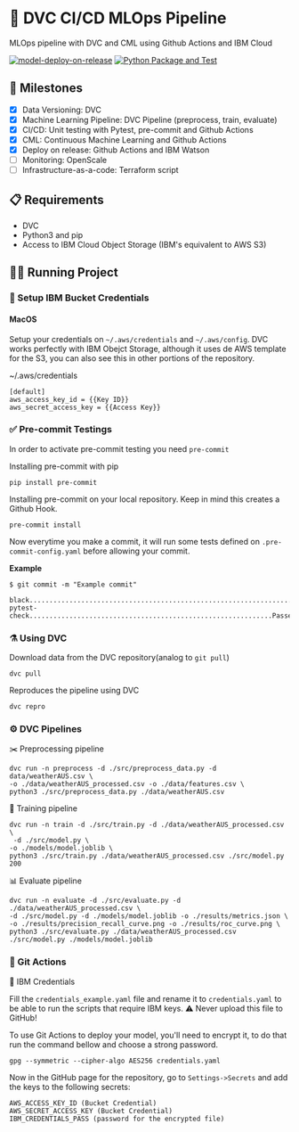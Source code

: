 # 🧬 DVC CI/CD MLOps Pipeline
MLOps pipeline with DVC and CML using Github Actions and IBM Cloud


[![model-deploy-on-release](https://github.com/MLOPsStudyGroup/dvc-gitactions/actions/workflows/deploy_on_release.yaml/badge.svg)](https://github.com/MLOPsStudyGroup/dvc-gitactions/actions/workflows/deploy_on_release.yaml)
[![Python Package and Test](https://github.com/MLOPsStudyGroup/dvc-gitactions/actions/workflows/test_on_push.yaml/badge.svg)](https://github.com/MLOPsStudyGroup/dvc-gitactions/actions/workflows/test_on_push.yaml)

## 🔰 Milestones
- [X] Data Versioning: DVC
- [X] Machine Learning Pipeline: DVC Pipeline (preprocess, train, evaluate)
- [X] CI/CD: Unit testing with Pytest, pre-commit and Github Actions
- [X] CML: Continuous Machine Learning and Github Actions
- [X] Deploy on release: Github Actions and IBM Watson
- [ ] Monitoring: OpenScale
- [ ] Infrastructure-as-a-code: Terraform script

## 📋 Requirements

* DVC
* Python3 and pip
* Access to IBM Cloud Object Storage (IBM's equivalent to AWS S3)

## 🏃🏻 Running Project

### 🔑 Setup IBM Bucket Credentials

#### MacOS
Setup your credentials on ```~/.aws/credentials``` and ```~/.aws/config```. DVC works perfectly with IBM Obejct Storage, although it uses de AWS template for the S3, you can also see this in other portions of the repository.


~/.aws/credentials

```credentials
[default]
aws_access_key_id = {{Key ID}}
aws_secret_access_key = {{Access Key}}
```


### ✅ Pre-commit Testings

In order to activate pre-commit testing you need ```pre-commit```

Installing pre-commit with pip
```
pip install pre-commit
```

Installing pre-commit on your local repository. Keep in mind this creates a Github Hook.
```
pre-commit install
```

Now everytime you make a commit, it will run some tests defined on ```.pre-commit-config.yaml``` before allowing your commit.

**Example**
```
$ git commit -m "Example commit"

black....................................................................Passed
pytest-check.............................................................Passed
```


### ⚗️ Using DVC

Download data from the DVC repository(analog to ```git pull```)
```
dvc pull
```

Reproduces the pipeline using DVC
```
dvc repro
```


### ⚙️ DVC Pipelines


✂️ Preprocessing pipeline
```
dvc run -n preprocess -d ./src/preprocess_data.py -d data/weatherAUS.csv \
-o ./data/weatherAUS_processed.csv -o ./data/features.csv \
python3 ./src/preprocess_data.py ./data/weatherAUS.csv
```


📘 Training pipeline
```
dvc run -n train -d ./src/train.py -d ./data/weatherAUS_processed.csv \
 -d ./src/model.py \
-o ./models/model.joblib \
python3 ./src/train.py ./data/weatherAUS_processed.csv ./src/model.py 200
```


📊 Evaluate pipeline
```
dvc run -n evaluate -d ./src/evaluate.py -d ./data/weatherAUS_processed.csv \
-d ./src/model.py -d ./models/model.joblib -o ./results/metrics.json \
-o ./results/precision_recall_curve.png -o ./results/roc_curve.png \
python3 ./src/evaluate.py ./data/weatherAUS_processed.csv ./src/model.py ./models/model.joblib
```

### 🐙 Git Actions
🔐 IBM Credentials


Fill the ```credentials_example.yaml``` file and rename it to ```credentials.yaml``` to be able to run the scripts that require IBM keys. ⚠️ Never upload this file to GitHub!

To use Git Actions to deploy your model, you'll need to encrypt it, to do that run the command bellow and choose a strong password.

```
gpg --symmetric --cipher-algo AES256 credentials.yaml 
```
Now in the GitHub page for the repository, go to ```Settings->Secrets``` and add the keys to the following secrets:

```
AWS_ACCESS_KEY_ID (Bucket Credential)
AWS_SECRET_ACCESS_KEY (Bucket Credential)
IBM_CREDENTIALS_PASS (password for the encrypted file)
```
